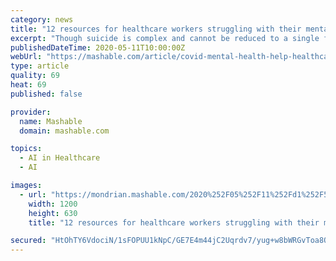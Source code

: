 ```yaml
---
category: news
title: "12 resources for healthcare workers struggling with their mental health"
excerpt: "Though suicide is complex and cannot be reduced to a single factor or cause, Dr. Breene's death was perhaps the nation's first reckoning with the emotional and psychological distress facing healthcare workers."
publishedDateTime: 2020-05-11T10:00:00Z
webUrl: "https://mashable.com/article/covid-mental-health-help-healthcare-workers/"
type: article
quality: 69
heat: 69
published: false

provider:
  name: Mashable
  domain: mashable.com

topics:
  - AI in Healthcare
  - AI

images:
  - url: "https://mondrian.mashable.com/2020%252F05%252F11%252Fd1%252F562c512af48945608060c802a72df306.357c5.png%252F1200x630.png?signature=1Gpdjfq9UEr9bftG9xkktf_5vkw="
    width: 1200
    height: 630
    title: "12 resources for healthcare workers struggling with their mental health"

secured: "HtOhTY6VdociN/1sFOPUU1kNpC/GE7E4m44jC2Uqrdv7/yug+w8bWRGvToa8OnHMJObq/HzWGKpUYJNasTk567hRINJbH+UKP3GSzFfjBakz9Kv3iLoZrcrxY27sgBCff5XhqexRe12cVKDqjGWXJi4aYIlMXl3xcTKKTfEVcE5bBWL/ZwGb+225JPYgaNYY3IMkKPx8SKf5NZbD2qztVRR/eySgyF4tKiek2Fy+Naa0nals/q8jIR5OnHVGnpwlVrhVbHWKduP+X31A9YSpXNtscpfzoErbl5dUFxy52mwDg6bygDBjtgbEHo7rB2j6;yYmVpRgZLcKmb5jq6Lew3A=="
---
```


